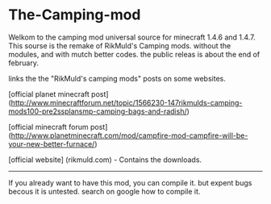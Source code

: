 The-Camping-mod
===============

Welkom to the camping mod universal source for minecraft 1.4.6 and 1.4.7.
This sourse is the remake of RikMuld's Camping mods. without the modules, and with mutch better codes.
the public releas is about the end of february. 

links the the "RikMuld's camping mods" posts on some websites.

[official planet minecraft post] (http://www.minecraftforum.net/topic/1566230-147rikmulds-camping-mods100-pre2ssplansmp-camping-bags-and-radish/)

[official minecraft forum post] (http://www.planetminecraft.com/mod/campfire-mod-campfire-will-be-your-new-better-furnace/)

[official website] (rikmuld.com)  - Contains the downloads.

---------------------------------------------------------------------------------------

If you already want to have this mod, you can compile it. but expent bugs becous it is untested.
search on google how to compile it.
